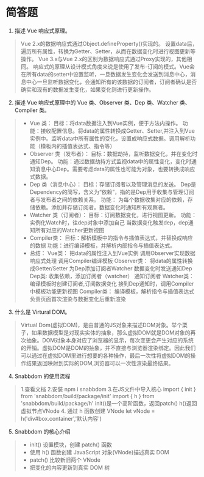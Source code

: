 # 简答题

1. 描述 Vue 响应式原理。
>Vue 2.x的数据响应式通过Object.defineProperty()实现的。
设置data后，遍历所有属性，转换为Getter、Setter，从而在数据变化时进行视图更新等操作。
Vue 3.x与Vue 2.x的区别为数据响应式通过Proxy实现的，其他相同。
响应式的原理从设计模式角度来说是使用了发布-订阅的模式。Vue会在所有data的setter中设置监听，一旦数据发生变化会发送到消息中心，消息中心一旦监听数据变化，会通知所有的该数据的订阅者，订阅者确认是否确实和现有的数据发生变化，如果变化则进行更新操作。

2. 描述 Vue 响应式原理中的 Vue 类、Observer 类、Dep 类、Watcher 类、Compiler 类。

>+  Vue 类：
目标：将data数据注入到Vue实例，便于方法内操作。
功能：接收配置信息。将data的属性转换成Getter、Setter,并注入到Vue实例中。监听data中所有属性的变化，设置成响应式数据。调用解析功能（模板内的插值表达式、指令等）
>+  Observer 类（发布者）：
目标：数据劫持，监听数据变化，并在变化时通知Dep。
功能：通过数据劫持方式监视data中的属性变化，变化时通知消息中心Dep。需要考虑data的属性也可能为对象，也要转换成响应式数据。
>+  Dep 类（消息中心）：
目标：存储订阅者以及管理消息的发送。
Dep是Dependency的简写，含义为“依赖”，指的是Dep用于收集与管理订阅者与发布者之间的依赖关系。
功能：
为每个数据收集对应的依赖，存储依赖。添加并存储订阅者。数据变化时通知所有观察者。
>+  Watcher 类（订阅者）：
目标：订阅数据变化，进行视图更新。
功能：实例化Watch时，往dep对象中添加自己
当数据变化触发dep，dep通知所有对应的Watcher更新视图
>+  Compiler类：
目标：解析模板中的指令与插值表达式，并替换成响应的数据
功能：进行编译模板，并解析内部指令与插值表达式。
>+  总结：
Vue类：
把data的属性注入到Vue实例
调用Observer实现数据响应式处理
调用Compiler编译模板
Observer类：
将data的属性转换成Getter/Setter
为Dep添加订阅者Watcher
数据变化时发送通知Dep
Dep类:
收集依赖，添加订阅者（watcher）
通知订阅者
Watcher类：
编译模板时创建订阅者,订阅数据变化
接到Dep通知时，调用Compiler中模板功能更新视图
Compiler类：
编译模板，解析指令与插值表达式
负责页面首次渲染与数据变化后重新渲染


3. 什么是 Virtural DOM。
>Virtual Dom(虚拟DOM)，是由普通的JS对象来描述DOM对象。举个栗子，如果数据模型是对现实实体的抽象，那么虚拟DOM就是DOM对象的再次抽象。DOM对象本身对应了浏览器的显示，每次变更会产生对应的系统的开销。虚拟DOM是DOM的抽象，并不直接与浏览器渲染绑定。因此我们可以通过在虚拟DOM里进行想要的各种操作，最后一次性将虚拟DOM的操作结果返回映射到实际的DOM,浏览器可以一次性渲染最终结果。

4. Snabbdom 的使用流程

> 1.查看文档
>  2.安装 npm i snabbdom
>  3.在JS文件中导入核心 import { init } from 'snabbdom/build/package/init' import { h } from 'snabbdom/build/package/h'
>  init()是一个高阶函数，返回patch() h()返回虚拟节点VNode
>4. 通过 h 函数创建 VNode
>  let vNode = h('div#box.container','默认内容')

5. Snabbdom 的核心介绍

>+ init() 设置模块，创建 patch() 函数
>+ 使用 h() 函数创建 JavaScript 对象(VNode)描述真实 DOM
>+ patch() 比较新旧两个 VNode
>+ 把变化的内容更新到真实 DOM 树

